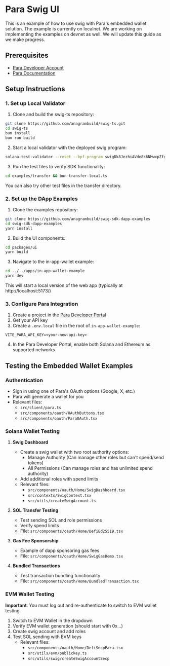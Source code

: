 # Para Swig UI

This is an example of how to use swig with Para's embedded wallet solution. The example is currently on localnet. We are working on implementing the examples on devnet as well. We will update this guide as we make progress.

## Prerequisites

- [Para Developer Account](https://developer.getpara.com/)
- [Para Documentation](https://docs.getpara.com/)

## Setup Instructions

### 1. Set up Local Validator

1. Clone and build the swig-ts repository:

```bash
git clone https://github.com/anagrambuild/swig-ts.git
cd swig-ts
bun install
bun run build
```

2. Start a local validator with the deployed swig program:

```bash
solana-test-validator --reset --bpf-program swigDk8JezhiAVde8k6NMwxpZfgGm2NNuMe1KYCmUjP swig.so
```

3. Run the test files to verify SDK functionality:

```bash
cd examples/transfer && bun transfer-local.ts
```

You can also try other test files in the transfer directory.

### 2. Set up the DApp Examples

1. Clone the examples repository:

```bash
git clone https://github.com/anagrambuild/swig-sdk-dapp-examples
cd swig-sdk-dapp-examples
yarn install
```

2. Build the UI components:

```bash
cd packages/ui
yarn build
```

3. Navigate to the in-app-wallet example:

```bash
cd ../../apps/in-app-wallet-example
yarn dev
```

This will start a local version of the web app (typically at http://localhost:5173/)

### 3. Configure Para Integration

1. Create a project in the [Para Developer Portal](https://developer.getpara.com/)
2. Get your API key
3. Create a `.env.local` file in the root of `in-app-wallet-example`:

```
VITE_PARA_API_KEY=<your-new-api-key>
```

4. In the Para Developer Portal, enable both Solana and Ethereum as supported networks

## Testing the Embedded Wallet Examples

### Authentication

- Sign in using one of Para's OAuth options (Google, X, etc.)
- Para will generate a wallet for you
- Relevant files:
  - `src/client/para.ts`
  - `src/components/oauth/OAuthButtons.tsx`
  - `src/components/oauth/ParaOAuth.tsx`

### Solana Wallet Testing

1. **Swig Dashboard**

   - Create a swig wallet with two root authority options:
     - Manage Authority (Can manage other roles but can't spend/send tokens)
     - All Permissions (Can manage roles and has unlimited spend authority)
   - Add additional roles with spend limits
   - Relevant files:
     - `src/components/oauth/Home/SwigDashboard.tsx`
     - `src/contexts/SwigContext.tsx`
     - `src/utils/createSwigAccount.ts`

2. **SOL Transfer Testing**

   - Test sending SOL and role permissions
   - Verify spend limits
   - File: `src/components/oauth/Home/DefiEd25519.tsx`

3. **Gas Fee Sponsorship**

   - Example of dapp sponsoring gas fees
   - File: `src/components/oauth/Home/SwigGasDemo.tsx`

4. **Bundled Transactions**
   - Test transaction bundling functionality
   - File: `src/components/oauth/Home/BundledTransaction.tsx`

### EVM Wallet Testing

**Important**: You must log out and re-authenticate to switch to EVM wallet testing.

1. Switch to EVM Wallet in the dropdown
2. Verify EVM wallet generation (should start with 0x...)
3. Create swig account and add roles
4. Test SOL sending with EVM keys
   - Relevant files:
     - `src/components/oauth/Home/DefiSecpPara.tsx`
     - `src/utils/evm/publickey.ts`
     - `src/utils/swig/createSwigAccountSecp`
